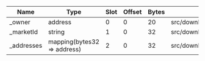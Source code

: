 | Name       | Type                        | Slot | Offset | Bytes | Contract                                                                |
|------------|-----------------------------|------|--------|-------|-------------------------------------------------------------------------|
| _owner     | address                     | 0    | 0      | 20    | src/downloads/mainnet/POOL_ADDRESSES_PROVIDER.sol:PoolAddressesProvider |
| _marketId  | string                      | 1    | 0      | 32    | src/downloads/mainnet/POOL_ADDRESSES_PROVIDER.sol:PoolAddressesProvider |
| _addresses | mapping(bytes32 => address) | 2    | 0      | 32    | src/downloads/mainnet/POOL_ADDRESSES_PROVIDER.sol:PoolAddressesProvider |
